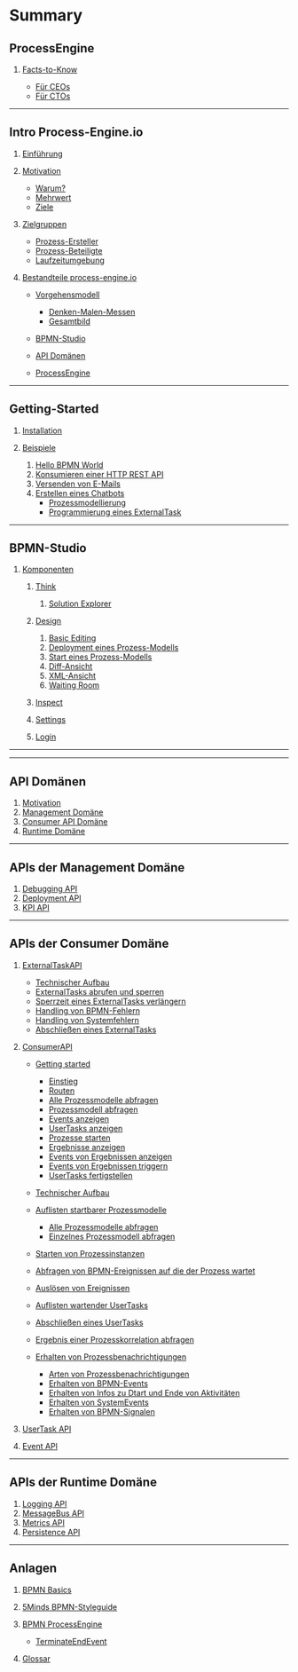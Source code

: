 # Summary

## ProcessEngine

<!-- IMPORTANT: The first document you reference NEEDS TO BE the top-level README -->
1. [Facts-to-Know](README.md)

   * [Für CEOs](README.md#for_ceos)
   * [Für CTOs](README.md#for_ctos)

---

## Intro Process-Engine.io

1. [Einführung](01_introduction/README.md)
1. [Motivation](01_introduction/motivation.md)

   <!-- If you want to use links in the page, use * for enumeration -->
   * [Warum?](01_introduction/motivation.md#warum)
   * [Mehrwert](01_introduction/motivation.md#mehrwert)
   * [Ziele](01_introduction/motivation.md#ziele)

1. [Zielgruppen](01_introduction/zielgruppen.md)

   * [Prozess-Ersteller](01_introduction/zielgruppen.md#prozessersteller)
   * [Prozess-Beteiligte](01_introduction/zielgruppen.md#prozessbeteiligte)
   * [Laufzeitumgebung](01_introduction/zielgruppen.md#laufzeitumgebung)

1. [Bestandteile process-engine.io](01_introduction/bestandteile.md)

   * [Vorgehensmodell](01_introduction/bestandteile.md#vorgehensmodell)

      * [Denken-Malen-Messen](01_introduction/bestandteile.md#denkenmalenmessen)
      * [Gesamtbild](01_introduction/bestandteile.md#gesamtbild)

   * [BPMN-Studio](01_introduction/bestandteile.md#bpmnstudio)
   * [API Domänen](01_introduction/bestandteile.md#apis)
   * [ProcessEngine](01_introduction/bestandteile.md#processengine)

---

## Getting-Started

1. [Installation](02_getting_started/README.md)
1. [Beispiele](02_getting_started/examples/README.md)

   1. [Hello BPMN World](02_getting_started/examples/hello_world/README.md)
   1. [Konsumieren einer HTTP REST API](02_getting_started/examples/rest_api/README.md)
   1. [Versenden von E-Mails](02_getting_started/examples/send_email/README.md)
   1. [Erstellen eines Chatbots](02_getting_started/examples/chatbot/README.md)
      * [Prozessmodellierung](02_getting_started/examples/chatbot/chatbot_modeller.md)
      * [Programmierung eines ExternalTask](02_getting_started/examples/chatbot/chatbot_programmer.md)

---

## BPMN-Studio

<!-- 1. [Überblick](03_bpmn-studio/ueberblick.md) -->

<!--    1. [Think](03_bpmn-studio/01_denken/README.md) -->
<!--    1. [Design](03_bpmn-studio/02_malen/README.md) -->
<!--    1. [Inspect](03_bpmn-studio/03_messen/README.md) -->

1. [Komponenten](03_bpmn-studio/components/README.md)

   1. [Think](03_bpmn-studio/components/plan-view/plan-view.md)

      1. [Solution Explorer](03_bpmn-studio/components/solution-explorer/solution-explorer.md)

   1. [Design](03_bpmn-studio/components/design-view/design-view.md)

      1. [Basic Editing](04_guidelines/basic-editing/basic-editing.md)
      1. [Deployment eines Prozess-Modells](04_guidelines/deploy/deploy.md)
      1. [Start eines Prozess-Modells](04_guidelines/start/start.md)
      1. [Diff-Ansicht](03_bpmn-studio/components/diff-view/diff-view.md)
      1. [XML-Ansicht](03_bpmn-studio/components/xml-view/xml-view.md)
      1. [Waiting Room](03_bpmn-studio/components/waiting-room/waiting-room.md)

   1. [Inspect](03_bpmn-studio/components/dashboard/dashboard.md)

   1. [Settings](03_bpmn-studio/components/settings/settings.md)
   1. [Login](03_bpmn-studio/components/login/login.md)

---

<!-- ## Leitfäden -->

<!-- 1. [User Guide](04_guidelines/README.md) -->

<!--    1. [Think](04_guidelines/01_denken-malen-messen/01_denken/README.md) -->

<!--       1. [Organisation von Prozess Modellen](04_guidelines/01_denken-malen-messen/01_denken/README.md#Organisation) -->

<!--    1. [Design](04_guidelines/01_denken-malen-messen/02_malen/README.md) -->

<!--       1. [Basic Editing](04_guidelines/basic-editing/basic-editing.md) -->
<!--       1. [Deployment eines Prozess-Modells](04_guidelines/deploy/deploy.md) -->
<!--       1. [Start eines Prozess-Modells](04_guidelines/start/start.md) -->

<!--    1. [Inspect](04_guidelines/01_denken-malen-messen/03_messen/README.md) -->
<!--       <1!-- 1. Debuggen eines Prozesses --1> -->
<!--       1. Verwenden einer Heatmap -->
<!--       1. Auflisten aller UserTasks -->
<!--       1. Fortführen eines UserTasks -->

<!--    <1!-- 1. IAM --1> -->
<!--    1. [Allgemein](04_guidelines/allgemein.md) -->

<!--       1. [Auto Updater](03_bpmn-studio/auto-updater.md) -->

---

## API Domänen

1. [Motivation](05_api_domains/README.md)
1. [Management Domäne](05_api_domains/README.md)
1. [Consumer API Domäne](05_api_domains/README.md)
1. [Runtime Domäne](05_api_domains/README.md)

---

## APIs der Management Domäne

1. [Debugging API](06_apis_of_management_domain/debugging-api.md)
1. [Deployment API](06_apis_of_management_domain/deployment-api.md)
1. [KPI API](06_apis_of_management_domain/kpi-api.md)

---

## APIs der Consumer Domäne


1. [ExternalTaskAPI](07_apis_of_consumer_domain/02_external_task_api/README.md)

   * [Technischer Aufbau](07_apis_of_consumer_domain/02_external_task_api/technical-specifications.md)
   * [ExternalTasks abrufen und sperren](07_apis_of_consumer_domain/02_external_task_api/tasks/fetch-and-lock.md)
   * [Sperrzeit eines ExternalTasks verlängern](07_apis_of_consumer_domain/02_external_task_api/tasks/extend-lock.md)
   * [Handling von BPMN-Fehlern](07_apis_of_consumer_domain/02_external_task_api/tasks/handle-bpmn-errors.md)
   * [Handling von Systemfehlern](07_apis_of_consumer_domain/02_external_task_api/tasks/handle-system-errors.md)
   * [Abschließen eines ExternalTasks](07_apis_of_consumer_domain/02_external_task_api/tasks/finish-external-task.md)

1. [ConsumerAPI](07_apis_of_consumer_domain/01_consumer_api/README.md)

   * [Getting started](07_apis_of_consumer_domain/01_consumer_api/tasks/getting-started.md)

      * [Einstieg](07_apis_of_consumer_domain/01_consumer_api/tasks/getting-started.md#einstieg)
      * [Routen](07_apis_of_consumer_domain/01_consumer_api/tasks/getting-started.md#routen)
      * [Alle Prozessmodelle abfragen](07_apis_of_consumer_domain/01_consumer_api/tasks/getting-started.md#alle-prozessmodelle-abfragen)
      * [Prozessmodell abfragen](07_apis_of_consumer_domain/01_consumer_api/tasks/getting-started.md#prozessmodell-abfragen)
      * [Events anzeigen](07_apis_of_consumer_domain/01_consumer_api/tasks/getting-started.md#events-anzeigen)
      * [UserTasks anzeigen](07_apis_of_consumer_domain/01_consumer_api/tasks/getting-started.md#usertasks-anzeigen)
      * [Prozesse starten](07_apis_of_consumer_domain/01_consumer_api/tasks/getting-started.md#prozesse-starten)
      * [Ergebnisse anzeigen](07_apis_of_consumer_domain/01_consumer_api/tasks/getting-started.md#ergebnisse-anzeigen)
      * [Events von Ergebnissen anzeigen](07_apis_of_consumer_domain/01_consumer_api/tasks/getting-started.md#events-von-ergebnissen-anzeigen)
      * [Events von Ergebnissen triggern](07_apis_of_consumer_domain/01_consumer_api/tasks/getting-started.md#events-von-ergebnissen-triggern)
      * [UserTasks fertigstellen](07_apis_of_consumer_domain/01_consumer_api/tasks/getting-started.md#usertasks-fertigstellen)

   * [Technischer Aufbau](07_apis_of_consumer_domain/01_consumer_api/technical-specifications.md)
   * [Auflisten startbarer Prozessmodelle](07_apis_of_consumer_domain/01_consumer_api/tasks/list-startable-process-models.md)

      * [Alle Prozessmodelle abfragen](07_apis_of_consumer_domain/01_consumer_api/tasks/list-startable-process-models.md#alle-prozessmodelle-abfragen)
      * [Einzelnes Prozessmodell abfragen](07_apis_of_consumer_domain/01_consumer_api/tasks/list-startable-process-models.md#einzelnes-prozessmodell-abfragen)

   * [Starten von Prozessinstanzen](07_apis_of_consumer_domain/01_consumer_api/tasks/start-process-instance.md)
   * [Abfragen von BPMN-Ereignissen auf die der Prozess wartet](07_apis_of_consumer_domain/01_consumer_api/tasks/list-triggerable-events.md)
   * [Auslösen von Ereignissen](07_apis_of_consumer_domain/01_consumer_api/tasks/trigger-event.md)
   * [Auflisten wartender UserTasks](07_apis_of_consumer_domain/01_consumer_api/tasks/list-waiting-usertasks.md)
   * [Abschließen eines UserTasks](07_apis_of_consumer_domain/01_consumer_api/tasks/finish-user-task.md)
   * [Ergebnis einer Prozesskorrelation abfragen](07_apis_of_consumer_domain/01_consumer_api/tasks/get-correlation-result.md)
   * [Erhalten von Prozessbenachrichtigungen](07_apis_of_consumer_domain/01_consumer_api/tasks/receive-process-notifiations.md)

      * [Arten von Prozessbenachrichtigungen](07_apis_of_consumer_domain/01_consumer_api/tasks/receive-process-notifiations.md#arten-von-prozessbenachrichtigungen)
      * [Erhalten von BPMN-Events](07_apis_of_consumer_domain/01_consumer_api/tasks/receive-process-notifiations.md#erhalten-von-bpmn-events)
      * [Erhalten von Infos zu Dtart und Ende von Aktivitäten](07_apis_of_consumer_domain/01_consumer_api/tasks/receive-process-notifiations.md#erhalten-von-infos-zu-start-und-ende-von-aktivitäten)
      * [Erhalten von SystemEvents](07_apis_of_consumer_domain/01_consumer_api/tasks/receive-process-notifiations.md#erhalten-von-system-events)
      * [Erhalten von BPMN-Signalen](07_apis_of_consumer_domain/01_consumer_api/tasks/receive-process-notifiations.md#erhalten-von-bpmn-signalen)

1. [UserTask API](07_apis_of_consumer_domain/usertask-api.md)
1. [Event API](07_apis_of_consumer_domain/event-api.md)

---

## APIs der Runtime Domäne

1. [Logging API](08_apis_of_runtime_domain/logging-api.md)
1. [MessageBus API](08_apis_of_runtime_domain/messagebus-api.md)
1. [Metrics API](08_apis_of_runtime_domain/metrics-api.md)
1. [Persistence API](08_apis_of_runtime_domain/persistence-api.md)

---

## Anlagen

1. [BPMN Basics](99_appendix/bpmn-basics/README.md)
1. [5Minds BPMN-Styleguide](99_appendix/styleguide.md)
1. [BPMN ProcessEngine](99_appendix/bpmn-process-engine/README.md)

    * [TerminateEndEvent](99_appendix/bpmn-process-engine/terminate-end-event.md)

1. [Glossar](GLOSSARY.md)
